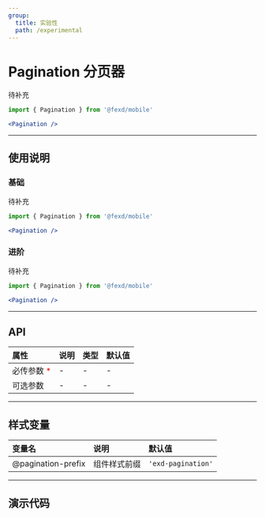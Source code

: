 ```yaml
---
group:
  title: 实验性
  path: /experimental
---
```


# Pagination 分页器 <ImportCost name="Pagination" />

待补充

<!-- prettier-ignore -->
```jsx | pure
import { Pagination } from '@fexd/mobile'

<Pagination />
```

---

## 使用说明

### 基础

待补充

<!-- prettier-ignore -->
```jsx | pure
import { Pagination } from '@fexd/mobile'

<Pagination />
```

### 进阶

待补充

<!-- prettier-ignore -->
```jsx | pure
import { Pagination } from '@fexd/mobile'

<Pagination />
```

---

## API

| 属性                                         | 说明 | 类型 | 默认值 |
| :------------------------------------------- | :--- | :--- | :----- |
| 必传参数 <span style="color: red;">\*</span> | -    | -    | -      |
| 可选参数                                     | -    | -    | -      |

---

## 样式变量

| 变量名             | 说明         | 默认值            |
| :----------------- | :----------- | :---------------- |
| @pagination-prefix | 组件样式前缀 | `'exd-pagination'` |

---

## 演示代码

<code src="./demos/demo1/index.tsx" />
